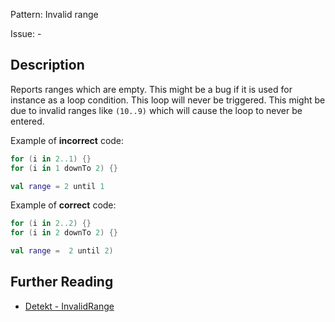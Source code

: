 Pattern: Invalid range

Issue: -

## Description

Reports ranges which are empty. This might be a bug if it is used for instance as a loop condition. This loop will never be triggered.
This might be due to invalid ranges like `(10..9)` which will cause the loop to never be entered.

Example of **incorrect** code:

```kotlin
for (i in 2..1) {}
for (i in 1 downTo 2) {}

val range = 2 until 1
```

Example of **correct** code:

```kotlin
for (i in 2..2) {}
for (i in 2 downTo 2) {}

val range =  2 until 2)
```

## Further Reading

* [Detekt - InvalidRange](https://detekt.github.io/detekt/potential-bugs.html#invalidrange)